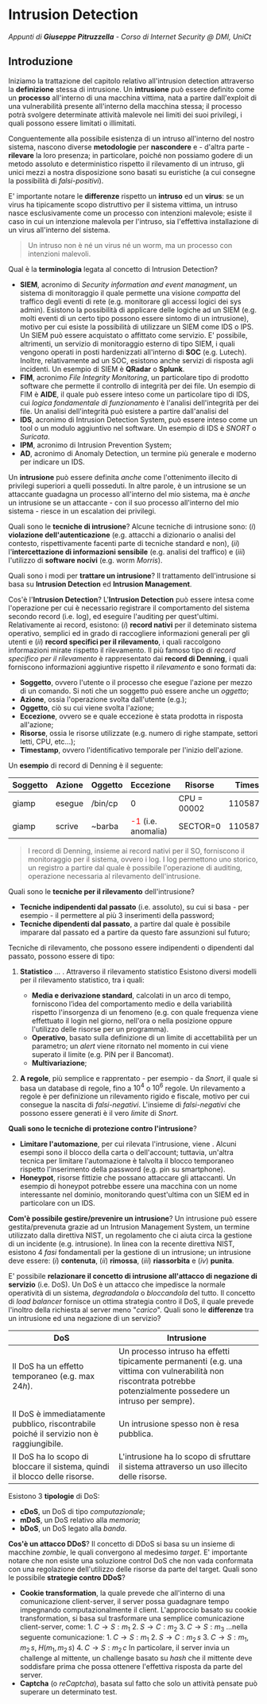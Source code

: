 # Intrusion Detection
_Appunti di **Giuseppe Pitruzzella** - Corso di Internet Security @ DMI, UniCt_

## Introduzione
Iniziamo la trattazione del capitolo relativo all'intrusion detection attraverso la **definizione** stessa di intrusione. Un **intrusione** può essere definito come un **processo** all'interno di una macchina vittima, nata a partire dall'exploit di una vulnerabilità presente all'interno della macchina stessa; il processo potrà svolgere determinate attività malevole nei limiti dei suoi privilegi, i quali possono essere limitati o illimitati. 

Conguentemente alla possibile esistenza di un intruso all'interno del nostro sistema, nascono diverse **metodologie** per **nascondere** e - d'altra parte - **rilevare** la loro presenza; in particolare, poiché non possiamo godere di un metodo assoluto e deterministico rispetto il rilevamento di un intruso, gli unici mezzi a nostra disposizione sono basati su euristiche (a cui consegne la possibilità di *falsi-positivi*).

E' importante notare le **differenze** rispetto un **intruso** ed un **virus**: se un virus ha tipicamente scopo distruttivo per il sistema vittima, un intruso nasce esclusivamente come un processo con intenzioni malevole; esiste il caso in cui un intenzione malevola per l'intruso, sia l'effettiva installazione di un virus all'interno del sistema.

> Un intruso non è né un virus né un worm, ma un processo con intenzioni malevoli.

Qual è la **terminologia** legata al concetto di Intrusion Detection?
- **SIEM**, acronimo di *Security information and event managment*, un sistema di monitoraggio il quale permette una visione *compatta* del traffico degli eventi di rete (e.g. monitorare gli accessi logici dei sys admin). Esistono la possibilità di applicare delle logiche ad un SIEM (e.g. molti eventi di un certo tipo possono essere sintomo di un intrusione), motivo per cui esiste la possibilità di utilizzare un SIEM come IDS o IPS. Un SIEM può essere acquistato o affittato come servizio. E' possibile, altrimenti, un servizio di monitoraggio esterno di tipo SIEM, i quali vengono operati in posti hardenizzati all'interno di **SOC** (e.g. Lutech). Inoltre, relativamente ad un SOC, esistono anche servizi di risposta agli incidenti. Un esempio di SIEM è **QRadar** o **Splunk**.
- **FIM**, acronimo *File Integrity Monitoring*, un particolare tipo di prodotto software che permette il controllo di integrità per dei file. Un esempio di FIM è **AIDE**, il quale può essere inteso come un particolare tipo di IDS, cui *logica fondamentale di funzionamento* è l'analisi dell'integrità per dei file. Un analisi dell'integrità può esistere a partire dall'analisi del 
- **IDS**, acronimo di Intrusion Detection System, può essere inteso come un tool o un modulo aggiuntivo nel software. Un esempio di IDS è *SNORT* o *Suricata*.
- **IPM**, acronimo di Intrusion Prevention System;
- **AD**, acronimo di Anomaly Detection, un termine più generale e moderno per indicare un IDS.

Un **intrusione** può essere definita *anche* come l'ottenimento illecito di privilegi superiori a quelli posseduti. In altre parole, è un intrusione se un attaccante guadagna un processo all'interno del mio sistema, ma è *anche* un intrusione se un attaccante - con il suo processo all'interno del mio sistema - riesce in un escalation dei privilegi.

Quali sono le **tecniche di intrusione**? Alcune tecniche di intrusione sono: ($i$) **violazione dell'autenticazione** (e.g. attacchi a dizionario o analisi del contesto, rispettivamente facenti parte di tecniche standard e non), ($ii$) l'**intercettazione di informazioni sensibile** (e.g. analisi del traffico) e ($iii$) l'utilizzo di **software nocivi** (e.g. worm *Morris*).

Quali sono i modi per **trattare un intrusione**? Il trattamento dell'intrusione si basa su **Intrusion Detection** ed **Intrusion Management**.

Cos'è l'**Intrusion Detection**? L'**Intrusion Detection** può essere intesa come l'operazione per cui è necessario registrare il comportamento del sistema secondo record (i.e. log), ed eseguire l'auditing per quest'ultimi. 
Relativamente ai record, esistono: ($i$) **record nativi** per il deteminato sistema operativo, semplici ed in grado di raccogliere informazioni generali per gli utenti e ($ii$) **record specifici per il rilevamento**, i quali raccolgono informazioni mirate rispetto il rilevamento.
Il più famoso tipo di *record specifico per il rilevamento* è rappresentato dai **record di Denning**, i quali forniscono informazioni aggiuntive rispetto il *rilevamento* e sono formati da:
- **Soggetto**, ovvero l'utente o il processo che esegue l'azione per mezzo di un comando. Si noti che un soggetto può essere anche un *oggetto*;
- **Azione**, ossia l'operazione svolta dall'utente (e.g.);
- **Oggetto**, ciò su cui viene svolta l'azione;
- **Eccezione**, ovvero se e quale eccezione è stata prodotta in risposta all'azione;
- **Risorse**, ossia le risorse utilizzate (e.g. numero di righe stampate, settori letti, CPU, etc...);
- **Timestamp**, ovvero l'identificativo temporale per l'inizio dell'azione.

Un **esempio** di record di Denning è il seguente:

| Soggetto | Azione | Oggetto | Eccezione | Risorse | Timestamp |
|--|--|--|--|--|--|
| giamp | esegue | /bin/cp | 0 | CPU = 00002 | 11058721678 |
| giamp | scrive | ~barba | <span style="color: red;">-1</span> (i.e. anomalia) | SECTOR=0 | 11058721680 |

> I record di Denning, insieme ai record nativi per il SO, forniscono il monitoraggio per il sistema, ovvero i log. I log permettono uno storico, un registro a partire dal quale è possibile l'operazione di auditing, operazione necessaria al rilevamento dell'intrusione.

Quali sono le **tecniche per il rilevamento** dell'intrusione? 
- **Tecniche indipendenti dal passato** (i.e. assoluto), su cui si basa - per esempio - il permettere al più $3$ inserimenti della password; 
- **Tecniche dipendenti dal passato**, a partire dal quale è possibile imparare dal passato ed a partire da questo fare assunzioni sul futuro;

Tecniche di rilevamento, che possono essere indipendenti o dipendenti dal passato, possono essere di tipo:
1. **Statistico** ... . Attraverso il rilevamento statistico Esistono diversi modelli per il rilevamento statistico, tra i quali:
	- **Media e derivazione standard**, calcolati in un arco di tempo, forniscono l’idea del comportamento medio e della variabilità rispetto l'insorgenza di un fenomeno (e.g. con quale frequenza viene effettuato il login nel giorno, nell'ora o nella posizione oppure l'utilizzo delle risorse per un programma).
	- **Operativo**, basato sulla definizione di un limite di accettabilità per un parametro; un *alert* viene ritornato nel momento in cui viene superato il limite (e.g. PIN per il Bancomat).
	- **Multivariazione**;

2. **A regole**, più semplice e rapprentato - per esempio - da *Snort*, il quale si basa un database di regole, fino a $10^4$ o $10^6$ regole. Un rilevamento a regole è per definizione un rilevamento rigido e fiscale, motivo per cui consegue la nascita di *falsi-negativi*. L'insieme di *falsi-negativi* che possono essere generati è il vero *limite* di *Snort*.

**Quali sono le tecniche di protezione contro l'intrusione**?
- **Limitare l'automazione**, per cui rilevata l'intrusione, viene . Alcuni esempi sono il blocco della carta o dell'account; tuttavia, un'altra tecnica per limitare l'automazione è talvolta il blocco temporaneo rispetto l'inserimento della password (e.g. pin su smartphone).
- **Honeypot**, risorse fittizie che possano attaccare gli attaccanti. Un esempio di honeypot potrebbe essere una macchina con un nome interessante nel dominio, monitorando quest'ultima con un SIEM ed in particolare con un IDS.

**Com'è possibile gestire/prevenire un intrusione**? Un intrusione può essere gestita/prevenuta grazie ad un Intrusion Management System, un termine utilizzato dalla direttiva NIST, un regolamento che ci aiuta circa la gestione di un incidente (e.g. intrusione). In linea con la recente direttiva NIST, esistono $4$ *fasi* fondamentali per la gestione di un intrusione; un intrusione deve essere: ($i$) **contenuta**, ($ii$) **rimossa**, ($iii$) **riassorbita** e ($iv$) **punita**. 

E' possibile **relazionare il concetto di intrusione all'attacco di negazione di servizio** (i.e. DoS). Un DoS è un attacco che impedisce la normale operatività di un sistema, *degradandola* o *bloccandola* del tutto. Il concetto di *load balancer* fornisce un ottima strategia contro il DoS, il quale prevede l'inoltro della richiesta al server meno "*carico*".
Quali sono le **differenze** tra un intrusione ed una negazione di un servizio?

| DoS | Intrusione |
|--|--|
| Il DoS ha un effetto temporaneo (e.g. max $24h$). | Un processo intruso ha effetti tipicamente permanenti (e.g. una vittima con vulnerabilità non riscontrata potrebbe potenzialmente possedere un intruso per sempre). |
| Il DoS è immediatamente pubblico, riscontrabile poiché il servizio non è raggiungibile. | Un intrusione spesso non è resa pubblica. | 
| Il DoS ha lo scopo di bloccare il sistema, quindi il blocco delle risorse. | L'intrusione ha lo scopo di sfruttare il sistema attraverso un uso illecito delle risorse. |

Esistono $3$ **tipologie** di DoS:
- **cDoS**, un DoS di tipo *computazionale*;
- **mDoS**, un DoS relativo alla *memoria*;
- **bDoS**, un DoS legato alla *banda*.

**Cos'è un attacco DDoS**? Il concetto di DDoS si basa su un insieme di macchine *zombie*, le quali convergono al medesimo *target*.
E' importante notare che non esiste una soluzione control DoS che non vada conformata con una regolazione dell'utilizzo delle risorse da parte del target.
Quali sono le possibile **strategie contro DDoS**? 
- **Cookie transformation**, la quale prevede che all'interno di una comunicazione client-server, il server possa guadagnare tempo impegnando computazionalmente il client. L'approccio basato su cookie transformation, si basa sul trasformare una semplice comunicazione client-server, come:
$1. \; C \longrightarrow S : m_1$
$2. \; S \longrightarrow C : m_2$
$3. \; C \longrightarrow S : m_3$
...nella seguente comunicazione:
$1. \; C \longrightarrow S : m_1$
$2. \; S \longrightarrow C : m_2 \, s$
$3. \; C \longrightarrow S : m_1, \; m_2\,s, \; H(m_1, m_2\,s)$
$4. \; C \longrightarrow S : m_2\,c$
In particolare, il server invia un challenge al mittente, un challenge basato su *hash* che il mittente deve soddisfare prima che possa ottenere l'effettiva risposta da parte del server.
- **Captcha** (o *reCaptcha*), basata sul fatto che solo un attività pensate può superare un determinato test.